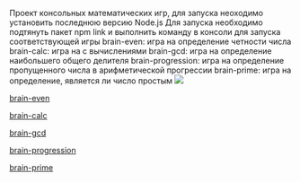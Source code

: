 Проект консольных математических игр, для запуска неоходимо установить последнюю версию Node.js
Для запуска необходимо подтянуть пакет npm link и выполнить команду в консоли для запуска соответствующей игры
brain-even: игра на определение четности числа
brain-calc: игра на с вычислениями
brain-gcd: игра на определение наибольшего общего делителя
brain-progression: игра на определение пропущенного числа в арифметической прогрессии
brain-prime: игра на определение, является ли число простым
<a href="https://codeclimate.com/github/tusia95/frontend-project-lvl1/maintainability"><img src="https://api.codeclimate.com/v1/badges/41d3a00f3699528e9207/maintainability" /></a>

[brain-even](https://asciinema.org/a/yFUTNpri0YMe5TaZDWSsJSJqu)

[brain-calc](https://asciinema.org/a/YwKO8VEsfPccOJ3xLXPIkzY7j)

[brain-gcd](https://asciinema.org/a/s4jJ19AoZH6tKb1mdS218ZuqO)

[brain-progression](https://asciinema.org/a/qa8i7t5kw6NOFBWM49sMJAOhP)

[brain-prime](https://asciinema.org/a/OocWVGuOG1Yswh70Y7E5swTKp)
